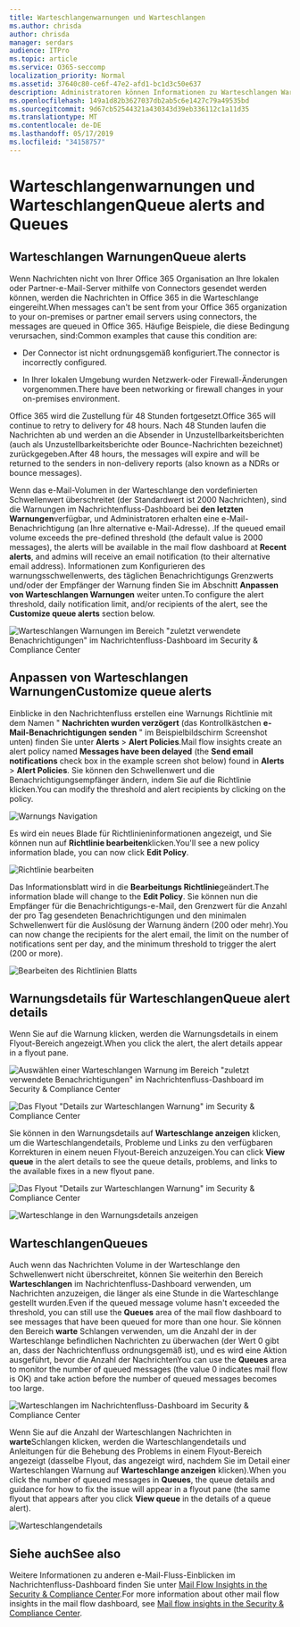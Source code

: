 ```yaml
---
title: Warteschlangenwarnungen und Warteschlangen
ms.author: chrisda
author: chrisda
manager: serdars
audience: ITPro
ms.topic: article
ms.service: O365-seccomp
localization_priority: Normal
ms.assetid: 37640c80-ce6f-47e2-afd1-bc1d3c50e637
description: Administratoren können Informationen zu Warteschlangen Warnungen und Warteschlangen im Nachrichtenfluss-Dashboard im Security & Compliance Center erhalten.
ms.openlocfilehash: 149a1d82b3627037db2ab5c6e1427c79a49535bd
ms.sourcegitcommit: 9d67cb52544321a430343d39eb336112c1a11d35
ms.translationtype: MT
ms.contentlocale: de-DE
ms.lasthandoff: 05/17/2019
ms.locfileid: "34158757"
---
```

# <a name="queue-alerts-and-queues"></a><span data-ttu-id="b01d4-103">Warteschlangenwarnungen und Warteschlangen</span><span class="sxs-lookup"><span data-stu-id="b01d4-103">Queue alerts and Queues</span></span>

## <a name="queue-alerts"></a><span data-ttu-id="b01d4-104">Warteschlangen Warnungen</span><span class="sxs-lookup"><span data-stu-id="b01d4-104">Queue alerts</span></span>

<span data-ttu-id="b01d4-105">Wenn Nachrichten nicht von Ihrer Office 365 Organisation an Ihre lokalen oder Partner-e-Mail-Server mithilfe von Connectors gesendet werden können, werden die Nachrichten in Office 365 in die Warteschlange eingereiht.</span><span class="sxs-lookup"><span data-stu-id="b01d4-105">When messages can't be sent from your Office 365 organization to your on-premises or partner email servers using connectors, the messages are queued in Office 365.</span></span> <span data-ttu-id="b01d4-106">Häufige Beispiele, die diese Bedingung verursachen, sind:</span><span class="sxs-lookup"><span data-stu-id="b01d4-106">Common examples that cause this condition are:</span></span>

- <span data-ttu-id="b01d4-107">Der Connector ist nicht ordnungsgemäß konfiguriert.</span><span class="sxs-lookup"><span data-stu-id="b01d4-107">The connector is incorrectly configured.</span></span>

- <span data-ttu-id="b01d4-108">In Ihrer lokalen Umgebung wurden Netzwerk-oder Firewall-Änderungen vorgenommen.</span><span class="sxs-lookup"><span data-stu-id="b01d4-108">There have been networking or firewall changes in your on-premises environment.</span></span>

<span data-ttu-id="b01d4-109">Office 365 wird die Zustellung für 48 Stunden fortgesetzt.</span><span class="sxs-lookup"><span data-stu-id="b01d4-109">Office 365 will continue to retry to delivery for 48 hours.</span></span> <span data-ttu-id="b01d4-110">Nach 48 Stunden laufen die Nachrichten ab und werden an die Absender in Unzustellbarkeitsberichten (auch als Unzustellbarkeitsberichte oder Bounce-Nachrichten bezeichnet) zurückgegeben.</span><span class="sxs-lookup"><span data-stu-id="b01d4-110">After 48 hours, the messages will expire and will be returned to the senders in non-delivery reports (also known as a NDRs or bounce messages).</span></span>

<span data-ttu-id="b01d4-111">Wenn das e-Mail-Volumen in der Warteschlange den vordefinierten Schwellenwert überschreitet (der Standardwert ist 2000 Nachrichten), sind die Warnungen im Nachrichtenfluss-Dashboard bei **den letzten Warnungen**verfügbar, und Administratoren erhalten eine e-Mail-Benachrichtigung (an Ihre alternative e-Mail-Adresse). .</span><span class="sxs-lookup"><span data-stu-id="b01d4-111">If the queued email volume exceeds the pre-defined threshold (the default value is 2000 messages), the alerts will be available in the mail flow dashboard at **Recent alerts**, and admins will receive an email notification (to their alternative email address).</span></span> <span data-ttu-id="b01d4-112">Informationen zum Konfigurieren des warnungsschwellenwerts, des täglichen Benachrichtigungs Grenzwerts und/oder der Empfänger der Warnung finden Sie im Abschnitt **Anpassen von Warteschlangen Warnungen** weiter unten.</span><span class="sxs-lookup"><span data-stu-id="b01d4-112">To configure the alert threshold, daily notification limit, and/or recipients of the alert, see the **Customize queue alerts** section below.</span></span>

![Warteschlangen Warnungen im Bereich "zuletzt verwendete Benachrichtigungen" im Nachrichtenfluss-Dashboard im Security & Compliance Center](media/5fc4a51c-6118-4270-960b-c6b176ef94ae.png)

## <a name="customize-queue-alerts"></a><span data-ttu-id="b01d4-114">Anpassen von Warteschlangen Warnungen</span><span class="sxs-lookup"><span data-stu-id="b01d4-114">Customize queue alerts</span></span>

<span data-ttu-id="b01d4-115">Einblicke in den Nachrichtenfluss erstellen eine Warnungs Richtlinie mit dem Namen " **Nachrichten wurden verzögert** (das Kontrollkästchen **e-Mail-Benachrichtigungen senden** " im Beispielbildschirm Screenshot unten) finden Sie unter **Alerts** \> **Alert Policies**.</span><span class="sxs-lookup"><span data-stu-id="b01d4-115">Mail flow insights create an alert policy named **Messages have been delayed** (the **Send email notifications** check box in the example screen shot below) found in **Alerts** \> **Alert Policies**.</span></span> <span data-ttu-id="b01d4-116">Sie können den Schwellenwert und die Benachrichtigungsempfänger ändern, indem Sie auf die Richtlinie klicken.</span><span class="sxs-lookup"><span data-stu-id="b01d4-116">You can modify the threshold and alert recipients by clicking on the policy.</span></span>

![Warnungs Navigation](media/efb95976-9e0b-484e-a2fd-093c5bc7a40f.png)

<span data-ttu-id="b01d4-118">Es wird ein neues Blade für Richtlinieninformationen angezeigt, und Sie können nun auf **Richtlinie bearbeiten**klicken.</span><span class="sxs-lookup"><span data-stu-id="b01d4-118">You'll see a new policy information blade, you can now click **Edit Policy**.</span></span>

![Richtlinie bearbeiten ](media/ed2aceae-3ee2-4849-a17e-87915987a7dd.png)

<span data-ttu-id="b01d4-120">Das Informationsblatt wird in die **Bearbeitungs Richtlinie**geändert.</span><span class="sxs-lookup"><span data-stu-id="b01d4-120">The information blade will change to the **Edit Policy**.</span></span> <span data-ttu-id="b01d4-121">Sie können nun die Empfänger für die Benachrichtigungs-e-Mail, den Grenzwert für die Anzahl der pro Tag gesendeten Benachrichtigungen und den minimalen Schwellenwert für die Auslösung der Warnung ändern (200 oder mehr).</span><span class="sxs-lookup"><span data-stu-id="b01d4-121">You can now change the recipients for the alert email, the limit on the number of notifications sent per day, and the minimum threshold to trigger the alert (200 or more).</span></span>

![Bearbeiten des Richtlinien Blatts](media/c657cc74-7867-474c-b2c9-dc478449f990.png)

## <a name="queue-alert-details"></a><span data-ttu-id="b01d4-123">Warnungsdetails für Warteschlangen</span><span class="sxs-lookup"><span data-stu-id="b01d4-123">Queue alert details</span></span>

<span data-ttu-id="b01d4-124">Wenn Sie auf die Warnung klicken, werden die Warnungsdetails in einem Flyout-Bereich angezeigt.</span><span class="sxs-lookup"><span data-stu-id="b01d4-124">When you click the alert, the alert details appear in a flyout pane.</span></span>

![Auswählen einer Warteschlangen Warnung im Bereich "zuletzt verwendete Benachrichtigungen" im Nachrichtenfluss-Dashboard im Security & Compliance Center](media/1f6b0e96-5b2c-41ef-9684-9d813b3fabe6.png)

![Das Flyout "Details zur Warteschlangen Warnung" im Security & Compliance Center](media/105c8fff-912f-4763-8806-2740ebdecd4b.png)

<span data-ttu-id="b01d4-127">Sie können in den Warnungsdetails auf **Warteschlange anzeigen** klicken, um die Warteschlangendetails, Probleme und Links zu den verfügbaren Korrekturen in einem neuen Flyout-Bereich anzuzeigen.</span><span class="sxs-lookup"><span data-stu-id="b01d4-127">You can click **View queue** in the alert details to see the queue details, problems, and links to the available fixes in a new flyout pane.</span></span>

![Das Flyout "Details zur Warteschlangen Warnung" im Security & Compliance Center](media/8ff60955-55ef-4f32-a966-85e02cb608d1.png)

![Warteschlange in den Warnungsdetails anzeigen](media/4eb088fe-5dd9-4bf4-b959-c1bb2545c515.png)

## <a name="queues"></a><span data-ttu-id="b01d4-130">Warteschlangen</span><span class="sxs-lookup"><span data-stu-id="b01d4-130">Queues</span></span>

<span data-ttu-id="b01d4-131">Auch wenn das Nachrichten Volume in der Warteschlange den Schwellenwert nicht überschreitet, können Sie weiterhin den Bereich **Warteschlangen** im Nachrichtenfluss-Dashboard verwenden, um Nachrichten anzuzeigen, die länger als eine Stunde in die Warteschlange gestellt wurden.</span><span class="sxs-lookup"><span data-stu-id="b01d4-131">Even if the queued message volume hasn't exceeded the threshold, you can still use the **Queues** area of the mail flow dashboard to see messages that have been queued for more than one hour.</span></span> <span data-ttu-id="b01d4-132">Sie können den Bereich **warte** Schlangen verwenden, um die Anzahl der in der Warteschlange befindlichen Nachrichten zu überwachen (der Wert 0 gibt an, dass der Nachrichtenfluss ordnungsgemäß ist), und es wird eine Aktion ausgeführt, bevor die Anzahl der Nachrichten</span><span class="sxs-lookup"><span data-stu-id="b01d4-132">You can use the **Queues** area to monitor the number of queued messages (the value 0 indicates mail flow is OK) and take action before the number of queued messages becomes too large.</span></span>

![Warteschlangen im Nachrichtenfluss-Dashboard im Security & Compliance Center](media/0ef6e2ef-dd22-4363-9d4a-b20a00babc9f.png)

<span data-ttu-id="b01d4-134">Wenn Sie auf die Anzahl der Warteschlangen Nachrichten in **warte**Schlangen klicken, werden die Warteschlangendetails und Anleitungen für die Behebung des Problems in einem Flyout-Bereich angezeigt (dasselbe Flyout, das angezeigt wird, nachdem Sie im Detail einer Warteschlangen Warnung auf **Warteschlange anzeigen** klicken).</span><span class="sxs-lookup"><span data-stu-id="b01d4-134">When you click the number of queued messages in **Queues**, the queue details and guidance for how to fix the issue will appear in a flyout pane (the same flyout that appears after you click **View queue** in the details of a queue alert).</span></span>

![Warteschlangendetails](media/4eb088fe-5dd9-4bf4-b959-c1bb2545c515.png)

## <a name="see-also"></a><span data-ttu-id="b01d4-136">Siehe auch</span><span class="sxs-lookup"><span data-stu-id="b01d4-136">See also</span></span>

<span data-ttu-id="b01d4-137">Weitere Informationen zu anderen e-Mail-Fluss-Einblicken im Nachrichtenfluss-Dashboard finden Sie unter [Mail Flow Insights in the Security & Compliance Center](mail-flow-insights.md).</span><span class="sxs-lookup"><span data-stu-id="b01d4-137">For more information about other mail flow insights in the mail flow dashboard, see [Mail flow insights in the Security & Compliance Center](mail-flow-insights.md).</span></span>
